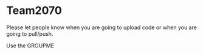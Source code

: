 # Team2070

Please let people know when you are going to upload code or when you are going to pull/push.

Use the GROUPME

